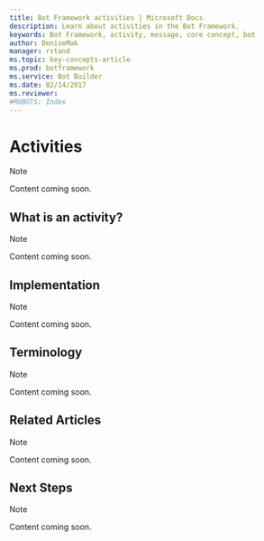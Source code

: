```yaml
---
title: Bot Framework activities | Microsoft Docs
description: Learn about activities in the Bot Framework.
keywords: Bot Framework, activity, message, core concept, bot
author: DeniseMak
manager: rstand
ms.topic: key-concepts-article
ms.prod: botframework
ms.service: Bot Builder
ms.date: 02/14/2017
ms.reviewer:
#ROBOTS: Index
---
```


# Activities
> [!NOTE]
> Content coming soon. 

## What is an activity?
> [!NOTE]
> Content coming soon. 

## Implementation
> [!NOTE]
> Content coming soon. 

## Terminology
> [!NOTE]
> Content coming soon. 

## Related Articles
> [!NOTE]
> Content coming soon. 

## Next Steps
> [!NOTE]
> Content coming soon. 

